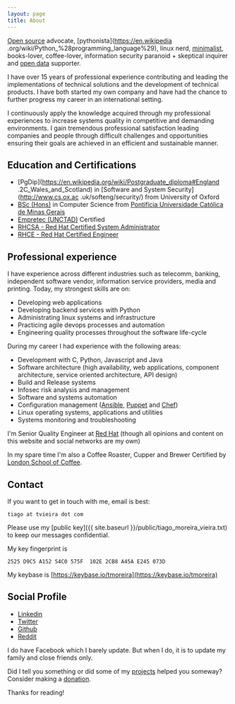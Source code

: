 ```yaml
---
layout: page
title: About
---
```


[Open source](https://opensource.com/resources/what-open-source) advocate,
[pythonista](https://en.wikipedia
.org/wiki/Python_%28programming_language%29), linux nerd,
[minimalist](https://en.wikipedia.org/wiki/Minimalism_%28computing%29),
books-lover, coffee-lover, information security paranoid + skeptical
inquirer and [open data](https://en.wikipedia.org/wiki/Open_data) supporter.

I have over 15 years of professional experience contributing and leading the
 implementations of technical solutions and the development of technical
 products. I have both started my own company and have had the chance to
 further progress my career in an international setting.

I continuously apply the knowledge acquired through my professional
experiences to increase systems quality in competitive and demanding
environments. I gain tremendous professional satisfaction leading companies
and people through difficult challenges and opportunities ensuring their
goals are achieved in an efficient and sustainable manner.


## Education and Certifications

* [PgDip](https://en.wikipedia.org/wiki/Postgraduate_diploma#England
.2C_Wales_and_Scotland) in [Software and System Security](http://www.cs.ox.ac
.uk/softeng/security/) from University of Oxford
* [BSc (Hons)](https://en.wikipedia.org/wiki/Bachelor_of_Science#Brazil) in
Computer Science from [Pontifícia Universidade Católica de Minas Gerais](http://www.pucpcaldas.br/)
* [Empretec (UNCTAD)](http://empretec.unctad.org/) Certified
* [RHCSA - Red Hat Certified System Administrator](https://www.redhat.com/rhtapps/certification/verify/?certId=160-116-729)
* [RHCE - Red Hat Certified Engineer](https://www.redhat.com/rhtapps/certification/verify/?certId=160-116-729)


## Professional experience

I have experience across different industries such as telecomm, banking,
independent software vendor, information service providers, media and
printing. Today, my strongest skills are on:
 
* Developing web applications
* Developing backend services with Python
* Administrating linux systems and infrastructure
* Practicing agile devops processes and automation
* Engineering quality processes throughout the software life-cycle

During my career I had experience with the following areas:

* Development with C, Python, Javascript and Java
* Software architecture (high availability, web applications, component
architecture, service oriented architecture, API design)
* Build and Release systems
* Infosec risk analysis and management
* Software and systems automation
* Configuration management ([Ansible](https://www.ansible.com/),
[Puppet](https://puppet.com/) and [Chef](https://www.chef.io/))
* Linux operating systems, applications and utilities
* Systems monitoring and troubleshooting

I'm Senior Quality Engineer at [Red Hat](https://www.redhat.com/en) (though all
opinions and content on this website and social networks are my own)

In my spare time I'm also a Coffee Roaster, Cupper and Brewer Certified by
 [London School of Coffee](http://www.londonschoolofcoffee.com/).

## Contact

If you want to get in touch with me, email is best:

`tiago at tvieira dot com`

Please use my [public key]({{ site.baseurl }}/public/tiago_moreira_vieira.txt)
to keep our messages confidential.

My key fingerprint is

`2525 D9C5 A152 54C0 575F  102E 2CB8 A45A E245 073D`

My keybase is [https://keybase.io/tmoreira](https://keybase.io/tmoreira)

## Social Profile

* [Linkedin](https://uk.linkedin.com/in/tiagovieira)
* [Twitter](https://twitter.com/tiagovieira)
* [Github](https://github.com/tvieira)
* [Reddit](https://www.reddit.com/user/tiagovieira)

I do have Facebook which I barely update. But when I do, it is to update my
family and close friends only.

Did I tell you something or did some of my
[projects](https://github.com/tvieira) helped you someway? Consider making a
 [donation](/donate).

Thanks for reading!
